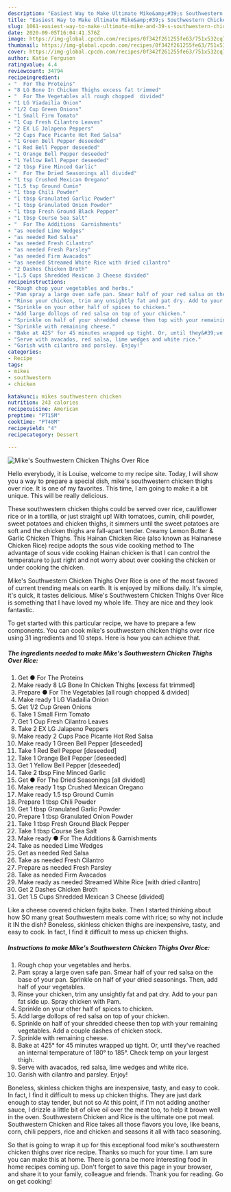 ```yaml
---
description: "Easiest Way to Make Ultimate Mike&amp;#39;s Southwestern Chicken Thighs Over Rice"
title: "Easiest Way to Make Ultimate Mike&amp;#39;s Southwestern Chicken Thighs Over Rice"
slug: 1061-easiest-way-to-make-ultimate-mike-and-39-s-southwestern-chicken-thighs-over-rice
date: 2020-09-05T16:04:41.576Z
image: https://img-global.cpcdn.com/recipes/0f342f261255fe63/751x532cq70/mikes-southwestern-chicken-thighs-over-rice-recipe-main-photo.jpg
thumbnail: https://img-global.cpcdn.com/recipes/0f342f261255fe63/751x532cq70/mikes-southwestern-chicken-thighs-over-rice-recipe-main-photo.jpg
cover: https://img-global.cpcdn.com/recipes/0f342f261255fe63/751x532cq70/mikes-southwestern-chicken-thighs-over-rice-recipe-main-photo.jpg
author: Katie Ferguson
ratingvalue: 4.4
reviewcount: 34794
recipeingredient:
- "  For The Proteins"
- "8 LG Bone In Chicken Thighs excess fat trimmed"
- "  For The Vegetables all rough chopped  divided"
- "1 LG Viadailia Onion"
- "1/2 Cup Green Onions"
- "1 Small Firm Tomato"
- "1 Cup Fresh Cilantro Leaves"
- "2 EX LG Jalapeno Peppers"
- "2 Cups Pace Picante Hot Red Salsa"
- "1 Green Bell Pepper deseeded"
- "1 Red Bell Pepper deseeded"
- "1 Orange Bell Pepper deseeded"
- "1 Yellow Bell Pepper deseeded"
- "2 tbsp Fine Minced Garlic"
- "  For The Dried Seasonings all divided"
- "1 tsp Crushed Mexican Oregano"
- "1.5 tsp Ground Cumin"
- "1 tbsp Chili Powder"
- "1 tbsp Granulated Garlic Powder"
- "1 tbsp Granulated Onion Powder"
- "1 tbsp Fresh Ground Black Pepper"
- "1 tbsp Course Sea Salt"
- "  For The Additions  Garnishments"
- "as needed Lime Wedges"
- "as needed Red Salsa"
- "as needed Fresh Cilantro"
- "as needed Fresh Parsley"
- "as needed Firm Avacados"
- "as needed Streamed White Rice with dried cilantro"
- "2 Dashes Chicken Broth"
- "1.5 Cups Shredded Mexican 3 Cheese divided"
recipeinstructions:
- "Rough chop your vegetables and herbs."
- "Pam spray a large oven safe pan. Smear half of your red salsa on the base of your pan. Sprinkle on half of your dried seasonings. Then, add half of your vegetables."
- "Rinse your chicken, trim any unsightly fat and pat dry. Add to your pan fat side up. Spray chicken with Pam."
- "Sprinkle on your other half of spices to chicken."
- "Add large dollops of red salsa on top of your chicken."
- "Sprinkle on half of your shredded cheese then top with your remaining vegetables. Add a couple dashes of chicken stock."
- "Sprinkle with remaining cheese."
- "Bake at 425° for 45 minutes wrapped up tight. Or, until they&#39;ve reached an internal temperature of 180° to 185°. Check temp on your largest thigh."
- "Serve with avacados, red salsa, lime wedges and white rice."
- "Garish with cilantro and parsley. Enjoy!"
categories:
- Recipe
tags:
- mikes
- southwestern
- chicken

katakunci: mikes southwestern chicken 
nutrition: 243 calories
recipecuisine: American
preptime: "PT15M"
cooktime: "PT40M"
recipeyield: "4"
recipecategory: Dessert

---
```



![Mike&#39;s Southwestern Chicken Thighs Over Rice](https://img-global.cpcdn.com/recipes/0f342f261255fe63/751x532cq70/mikes-southwestern-chicken-thighs-over-rice-recipe-main-photo.jpg)

Hello everybody, it is Louise, welcome to my recipe site. Today, I will show you a way to prepare a special dish, mike&#39;s southwestern chicken thighs over rice. It is one of my favorites. This time, I am going to make it a bit unique. This will be really delicious.

These southwestern chicken thighs could be served over rice, cauliflower rice or in a tortilla, or just straight up! With tomatoes, cumin, chili powder, sweet potatoes and chicken thighs, it simmers until the sweet potatoes are soft and the chicken thighs are fall-apart tender. Creamy Lemon Butter &amp; Garlic Chicken Thighs. This Hainan Chicken Rice (also known as Hainanese Chicken Rice) recipe adopts the sous vide cooking method to The advantage of sous vide cooking Hainan chicken is that I can control the temperature to just right and not worry about over cooking the chicken or under cooking the chicken.

Mike&#39;s Southwestern Chicken Thighs Over Rice is one of the most favored of current trending meals on earth. It is enjoyed by millions daily. It's simple, it's quick, it tastes delicious. Mike&#39;s Southwestern Chicken Thighs Over Rice is something that I have loved my whole life. They are nice and they look fantastic.


To get started with this particular recipe, we have to prepare a few components. You can cook mike&#39;s southwestern chicken thighs over rice using 31 ingredients and 10 steps. Here is how you can achieve that.

<!--inarticleads1-->

##### The ingredients needed to make Mike&#39;s Southwestern Chicken Thighs Over Rice:

1. Get  ● For The Proteins
1. Make ready 8 LG Bone In Chicken Thighs [excess fat trimmed]
1. Prepare  ● For The Vegetables [all rough chopped &amp; divided]
1. Make ready 1 LG Viadailia Onion
1. Get 1/2 Cup Green Onions
1. Take 1 Small Firm Tomato
1. Get 1 Cup Fresh Cilantro Leaves
1. Take 2 EX LG Jalapeno Peppers
1. Make ready 2 Cups Pace Picante Hot Red Salsa
1. Make ready 1 Green Bell Pepper [deseeded]
1. Take 1 Red Bell Pepper [deseeded]
1. Take 1 Orange Bell Pepper [deseeded]
1. Get 1 Yellow Bell Pepper [deseeded]
1. Take 2 tbsp Fine Minced Garlic
1. Get  ● For The Dried Seasonings [all divided]
1. Make ready 1 tsp Crushed Mexican Oregano
1. Make ready 1.5 tsp Ground Cumin
1. Prepare 1 tbsp Chili Powder
1. Get 1 tbsp Granulated Garlic Powder
1. Prepare 1 tbsp Granulated Onion Powder
1. Take 1 tbsp Fresh Ground Black Pepper
1. Take 1 tbsp Course Sea Salt
1. Make ready  ● For The Additions &amp; Garnishments
1. Take as needed Lime Wedges
1. Get as needed Red Salsa
1. Take as needed Fresh Cilantro
1. Prepare as needed Fresh Parsley
1. Take as needed Firm Avacados
1. Make ready as needed Streamed White Rice [with dried cilantro]
1. Get 2 Dashes Chicken Broth
1. Get 1.5 Cups Shredded Mexican 3 Cheese [divided]


Like a cheese covered chicken fajita bake. Then I started thinking about how SO many great Southwestern meals come with rice; so why not include it IN the dish? Boneless, skinless chicken thighs are inexpensive, tasty, and easy to cook. In fact, I find it difficult to mess up chicken thighs. 

<!--inarticleads2-->

##### Instructions to make Mike&#39;s Southwestern Chicken Thighs Over Rice:

1. Rough chop your vegetables and herbs.
1. Pam spray a large oven safe pan. Smear half of your red salsa on the base of your pan. Sprinkle on half of your dried seasonings. Then, add half of your vegetables.
1. Rinse your chicken, trim any unsightly fat and pat dry. Add to your pan fat side up. Spray chicken with Pam.
1. Sprinkle on your other half of spices to chicken.
1. Add large dollops of red salsa on top of your chicken.
1. Sprinkle on half of your shredded cheese then top with your remaining vegetables. Add a couple dashes of chicken stock.
1. Sprinkle with remaining cheese.
1. Bake at 425° for 45 minutes wrapped up tight. Or, until they&#39;ve reached an internal temperature of 180° to 185°. Check temp on your largest thigh.
1. Serve with avacados, red salsa, lime wedges and white rice.
1. Garish with cilantro and parsley. Enjoy!


Boneless, skinless chicken thighs are inexpensive, tasty, and easy to cook. In fact, I find it difficult to mess up chicken thighs. They are just dark enough to stay tender, but not so At this point, if I&#39;m not adding another sauce, I drizzle a little bit of olive oil over the meat too, to help it brown well in the oven. Southwestern Chicken and Rice is the ultimate one pot meal. Southwestern Chicken and Rice takes all those flavors you love, like beans, corn, chili peppers, rice and chicken and seasons it all with taco seasoning. 

So that is going to wrap it up for this exceptional food mike&#39;s southwestern chicken thighs over rice recipe. Thanks so much for your time. I am sure you can make this at home. There is gonna be more interesting food in home recipes coming up. Don't forget to save this page in your browser, and share it to your family, colleague and friends. Thank you for reading. Go on get cooking!
